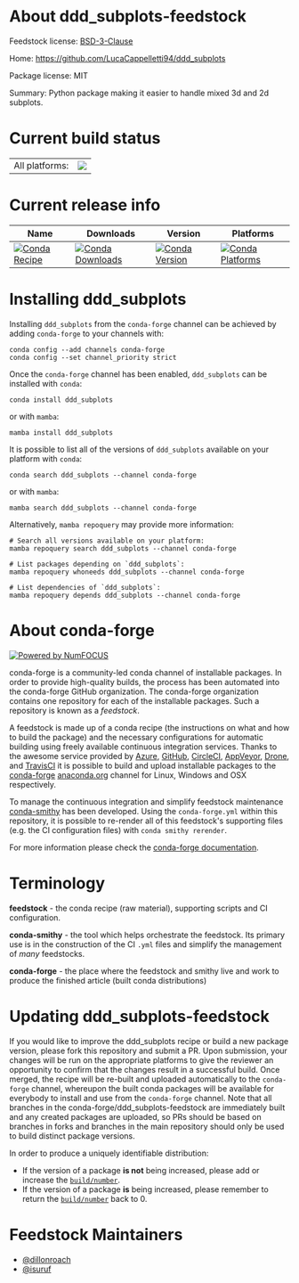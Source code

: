 About ddd_subplots-feedstock
============================

Feedstock license: [BSD-3-Clause](https://github.com/conda-forge/ddd_subplots-feedstock/blob/main/LICENSE.txt)

Home: https://github.com/LucaCappelletti94/ddd_subplots

Package license: MIT

Summary: Python package making it easier to handle mixed 3d and 2d subplots.

Current build status
====================


<table><tr><td>All platforms:</td>
    <td>
      <a href="https://dev.azure.com/conda-forge/feedstock-builds/_build/latest?definitionId=21392&branchName=main">
        <img src="https://dev.azure.com/conda-forge/feedstock-builds/_apis/build/status/ddd_subplots-feedstock?branchName=main">
      </a>
    </td>
  </tr>
</table>

Current release info
====================

| Name | Downloads | Version | Platforms |
| --- | --- | --- | --- |
| [![Conda Recipe](https://img.shields.io/badge/recipe-ddd_subplots-green.svg)](https://anaconda.org/conda-forge/ddd_subplots) | [![Conda Downloads](https://img.shields.io/conda/dn/conda-forge/ddd_subplots.svg)](https://anaconda.org/conda-forge/ddd_subplots) | [![Conda Version](https://img.shields.io/conda/vn/conda-forge/ddd_subplots.svg)](https://anaconda.org/conda-forge/ddd_subplots) | [![Conda Platforms](https://img.shields.io/conda/pn/conda-forge/ddd_subplots.svg)](https://anaconda.org/conda-forge/ddd_subplots) |

Installing ddd_subplots
=======================

Installing `ddd_subplots` from the `conda-forge` channel can be achieved by adding `conda-forge` to your channels with:

```
conda config --add channels conda-forge
conda config --set channel_priority strict
```

Once the `conda-forge` channel has been enabled, `ddd_subplots` can be installed with `conda`:

```
conda install ddd_subplots
```

or with `mamba`:

```
mamba install ddd_subplots
```

It is possible to list all of the versions of `ddd_subplots` available on your platform with `conda`:

```
conda search ddd_subplots --channel conda-forge
```

or with `mamba`:

```
mamba search ddd_subplots --channel conda-forge
```

Alternatively, `mamba repoquery` may provide more information:

```
# Search all versions available on your platform:
mamba repoquery search ddd_subplots --channel conda-forge

# List packages depending on `ddd_subplots`:
mamba repoquery whoneeds ddd_subplots --channel conda-forge

# List dependencies of `ddd_subplots`:
mamba repoquery depends ddd_subplots --channel conda-forge
```


About conda-forge
=================

[![Powered by
NumFOCUS](https://img.shields.io/badge/powered%20by-NumFOCUS-orange.svg?style=flat&colorA=E1523D&colorB=007D8A)](https://numfocus.org)

conda-forge is a community-led conda channel of installable packages.
In order to provide high-quality builds, the process has been automated into the
conda-forge GitHub organization. The conda-forge organization contains one repository
for each of the installable packages. Such a repository is known as a *feedstock*.

A feedstock is made up of a conda recipe (the instructions on what and how to build
the package) and the necessary configurations for automatic building using freely
available continuous integration services. Thanks to the awesome service provided by
[Azure](https://azure.microsoft.com/en-us/services/devops/), [GitHub](https://github.com/),
[CircleCI](https://circleci.com/), [AppVeyor](https://www.appveyor.com/),
[Drone](https://cloud.drone.io/welcome), and [TravisCI](https://travis-ci.com/)
it is possible to build and upload installable packages to the
[conda-forge](https://anaconda.org/conda-forge) [anaconda.org](https://anaconda.org/)
channel for Linux, Windows and OSX respectively.

To manage the continuous integration and simplify feedstock maintenance
[conda-smithy](https://github.com/conda-forge/conda-smithy) has been developed.
Using the ``conda-forge.yml`` within this repository, it is possible to re-render all of
this feedstock's supporting files (e.g. the CI configuration files) with ``conda smithy rerender``.

For more information please check the [conda-forge documentation](https://conda-forge.org/docs/).

Terminology
===========

**feedstock** - the conda recipe (raw material), supporting scripts and CI configuration.

**conda-smithy** - the tool which helps orchestrate the feedstock.
                   Its primary use is in the construction of the CI ``.yml`` files
                   and simplify the management of *many* feedstocks.

**conda-forge** - the place where the feedstock and smithy live and work to
                  produce the finished article (built conda distributions)


Updating ddd_subplots-feedstock
===============================

If you would like to improve the ddd_subplots recipe or build a new
package version, please fork this repository and submit a PR. Upon submission,
your changes will be run on the appropriate platforms to give the reviewer an
opportunity to confirm that the changes result in a successful build. Once
merged, the recipe will be re-built and uploaded automatically to the
`conda-forge` channel, whereupon the built conda packages will be available for
everybody to install and use from the `conda-forge` channel.
Note that all branches in the conda-forge/ddd_subplots-feedstock are
immediately built and any created packages are uploaded, so PRs should be based
on branches in forks and branches in the main repository should only be used to
build distinct package versions.

In order to produce a uniquely identifiable distribution:
 * If the version of a package **is not** being increased, please add or increase
   the [``build/number``](https://docs.conda.io/projects/conda-build/en/latest/resources/define-metadata.html#build-number-and-string).
 * If the version of a package **is** being increased, please remember to return
   the [``build/number``](https://docs.conda.io/projects/conda-build/en/latest/resources/define-metadata.html#build-number-and-string)
   back to 0.

Feedstock Maintainers
=====================

* [@dillonroach](https://github.com/dillonroach/)
* [@isuruf](https://github.com/isuruf/)

